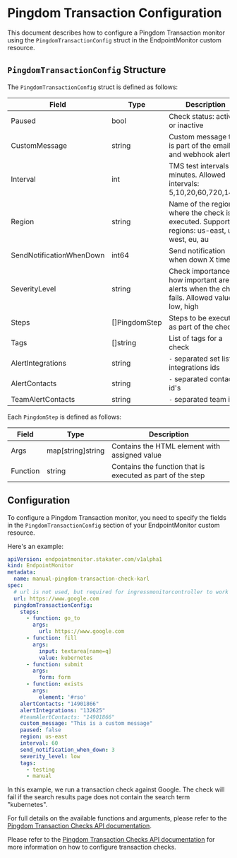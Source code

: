 # Pingdom Transaction Configuration

This document describes how to configure a Pingdom Transaction monitor using the `PingdomTransactionConfig` struct in the EndpointMonitor custom resource.

## `PingdomTransactionConfig` Structure

The `PingdomTransactionConfig` struct is defined as follows:

| Field | Type | Description |
|-------|------|-------------|
| Paused | bool | Check status: active or inactive |
| CustomMessage | string | Custom message that is part of the email and webhook alerts |
| Interval | int | TMS test intervals in minutes. Allowed intervals: 5,10,20,60,720,1440 |
| Region | string | Name of the region where the check is executed. Supported regions: us-east, us-west, eu, au |
| SendNotificationWhenDown | int64 | Send notification when down X times |
| SeverityLevel | string | Check importance- how important are the alerts when the check fails. Allowed values: low, high |
| Steps | []PingdomStep | Steps to be executed as part of the check |
| Tags | []string | List of tags for a check |
| AlertIntegrations | string | `-` separated set list of integrations ids |
| AlertContacts | string | `-` separated contact id's |
| TeamAlertContacts | string | `-` separated team id's |

Each `PingdomStep` is defined as follows:

| Field | Type | Description |
|-------|------|-------------|
| Args | map[string]string | Contains the HTML element with assigned value |
| Function | string | Contains the function that is executed as part of the step |

## Configuration

To configure a Pingdom Transaction monitor, you need to specify the fields in the `PingdomTransactionConfig` section of your EndpointMonitor custom resource.

Here's an example:

```yaml
apiVersion: endpointmonitor.stakater.com/v1alpha1
kind: EndpointMonitor
metadata:
  name: manual-pingdom-transaction-check-karl
spec:
  # url is not used, but required for ingressmonitorcontroller to work
  url: https://www.google.com
  pingdomTransactionConfig:
    steps:
      - function: go_to
        args:
          url: https://www.google.com
      - function: fill
        args:
          input: textarea[name=q]
          value: kubernetes
      - function: submit
        args:
          form: form
      - function: exists
        args:
          element: '#rso'
    alertContacts: "14901866"
    alertIntegrations: "132625"
    #teamAlertContacts: "14901866"
    custom_message: "This is a custom message"
    paused: false
    region: us-east
    interval: 60
    send_notification_when_down: 3
    severity_level: low
    tags:
      - testing
      - manual
```

In this example, we run a transaction check against Google. The check will fail if the search results page does not contain the search term "kubernetes".

For full details on the available functions and arguments, please refer to the [Pingdom Transaction Checks API documentation](https://docs.pingdom.com/api/#section/TMS-Steps-Vocabulary/Script-transaction-checks).

Please refer to the [Pingdom Transaction Checks API documentation](https://docs.pingdom.com/api/#operation/getAllCheckss) for more information on how to configure transaction checks.